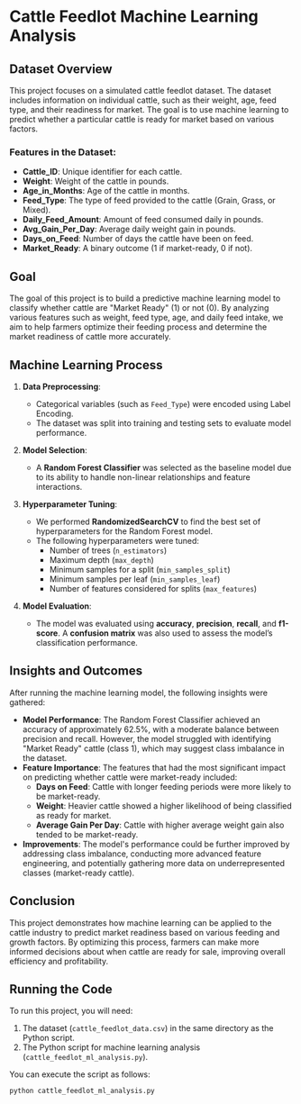 # Cattle Feedlot Machine Learning Analysis

## Dataset Overview

This project focuses on a simulated cattle feedlot dataset. The dataset includes information on individual cattle, such as their weight, age, feed type, and their readiness for market. The goal is to use machine learning to predict whether a particular cattle is ready for market based on various factors.

### Features in the Dataset:
- **Cattle_ID**: Unique identifier for each cattle.
- **Weight**: Weight of the cattle in pounds.
- **Age_in_Months**: Age of the cattle in months.
- **Feed_Type**: The type of feed provided to the cattle (Grain, Grass, or Mixed).
- **Daily_Feed_Amount**: Amount of feed consumed daily in pounds.
- **Avg_Gain_Per_Day**: Average daily weight gain in pounds.
- **Days_on_Feed**: Number of days the cattle have been on feed.
- **Market_Ready**: A binary outcome (1 if market-ready, 0 if not).

## Goal

The goal of this project is to build a predictive machine learning model to classify whether cattle are "Market Ready" (1) or not (0). By analyzing various features such as weight, feed type, age, and daily feed intake, we aim to help farmers optimize their feeding process and determine the market readiness of cattle more accurately.

## Machine Learning Process

1. **Data Preprocessing**:
   - Categorical variables (such as `Feed_Type`) were encoded using Label Encoding.
   - The dataset was split into training and testing sets to evaluate model performance.

2. **Model Selection**:
   - A **Random Forest Classifier** was selected as the baseline model due to its ability to handle non-linear relationships and feature interactions.

3. **Hyperparameter Tuning**:
   - We performed **RandomizedSearchCV** to find the best set of hyperparameters for the Random Forest model.
   - The following hyperparameters were tuned:
     - Number of trees (`n_estimators`)
     - Maximum depth (`max_depth`)
     - Minimum samples for a split (`min_samples_split`)
     - Minimum samples per leaf (`min_samples_leaf`)
     - Number of features considered for splits (`max_features`)

4. **Model Evaluation**:
   - The model was evaluated using **accuracy**, **precision**, **recall**, and **f1-score**. A **confusion matrix** was also used to assess the model’s classification performance.

## Insights and Outcomes

After running the machine learning model, the following insights were gathered:

- **Model Performance**: The Random Forest Classifier achieved an accuracy of approximately 62.5%, with a moderate balance between precision and recall. However, the model struggled with identifying "Market Ready" cattle (class 1), which may suggest class imbalance in the dataset.
- **Feature Importance**: The features that had the most significant impact on predicting whether cattle were market-ready included:
  - **Days on Feed**: Cattle with longer feeding periods were more likely to be market-ready.
  - **Weight**: Heavier cattle showed a higher likelihood of being classified as ready for market.
  - **Average Gain Per Day**: Cattle with higher average weight gain also tended to be market-ready.
- **Improvements**: The model's performance could be further improved by addressing class imbalance, conducting more advanced feature engineering, and potentially gathering more data on underrepresented classes (market-ready cattle).

## Conclusion

This project demonstrates how machine learning can be applied to the cattle industry to predict market readiness based on various feeding and growth factors. By optimizing this process, farmers can make more informed decisions about when cattle are ready for sale, improving overall efficiency and profitability.

## Running the Code

To run this project, you will need:
1. The dataset (`cattle_feedlot_data.csv`) in the same directory as the Python script.
2. The Python script for machine learning analysis (`cattle_feedlot_ml_analysis.py`).

You can execute the script as follows:

```bash
python cattle_feedlot_ml_analysis.py
